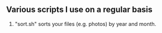 ## Various scripts I use on a regular basis

1. "sort.sh" sorts your files (e.g. photos) by year and month. 

